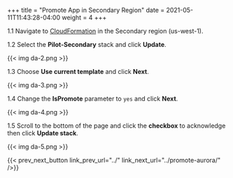 +++
title = "Promote App in Secondary Region"
date =  2021-05-11T11:43:28-04:00
weight = 4
+++

1.1 Navigate to [CloudFormation](https://us-west-1.console.aws.amazon.com/cloudformation/home?region=us-west-1#) in the Secondary region (us-west-1).

1.2 Select the **Pilot-Secondary** stack and click **Update**.

{{< img da-2.png >}}

1.3 Choose **Use current template** and click **Next**.

{{< img da-3.png >}}

1.4 Change the **IsPromote** parameter to `yes` and click **Next**.

{{< img da-4.png >}}

1.5 Scroll to the bottom of the page and click the **checkbox** to acknowledge then click **Update stack**.

{{< img da-5.png >}}

{{< prev_next_button link_prev_url="../" link_next_url="../promote-aurora/" />}}

